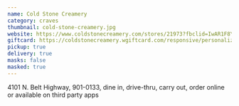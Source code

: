 ```yaml
---
name: Cold Stone Creamery
category: craves
thumbnail: cold-stone-creamery.jpg
website: https://www.coldstonecreamery.com/stores/21973?fbclid=IwAR1F8Yv3vgbQogUb2vPYkjj4UqLLWiOtmOMi38I3VNAqdNivpQiZh7ndS2o
giftcard: https://coldstonecreamery.wgiftcard.com/responsive/personalize_responsive/chooseDesign/coldstone_resp/1?_ga=2.99268702.151569195.1585855046-1260597797.1585341871
pickup: true
delivery: true
masks: false
masked: true
---
```

4101 N. Belt Highway, 901-0133, dine in, drive-thru, carry out, order online or available on third party apps